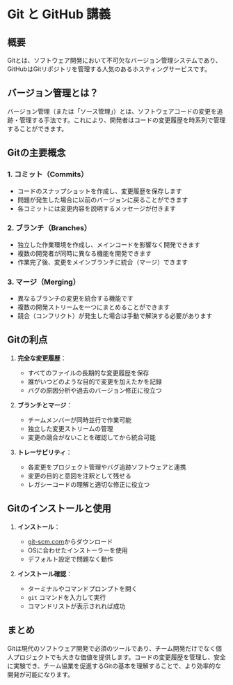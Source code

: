 # Git と GitHub 講義

## 概要
Gitとは、ソフトウェア開発において不可欠なバージョン管理システムであり、GitHubはGitリポジトリを管理する人気のあるホスティングサービスです。

## バージョン管理とは？
バージョン管理（または「ソース管理」）とは、ソフトウェアコードの変更を追跡・管理する手法です。これにより、開発者はコードの変更履歴を時系列で管理することができます。

## Gitの主要概念

### 1. コミット（Commits）
- コードのスナップショットを作成し、変更履歴を保存します
- 問題が発生した場合に以前のバージョンに戻ることができます
- 各コミットには変更内容を説明するメッセージが付きます

### 2. ブランチ（Branches）
- 独立した作業環境を作成し、メインコードを影響なく開発できます
- 複数の開発者が同時に異なる機能を開発できます
- 作業完了後、変更をメインブランチに統合（マージ）できます

### 3. マージ（Merging）
- 異なるブランチの変更を統合する機能です
- 複数の開発ストリームを一つにまとめることができます
- 競合（コンフリクト）が発生した場合は手動で解決する必要があります

## Gitの利点

1. **完全な変更履歴**：
   - すべてのファイルの長期的な変更履歴を保存
   - 誰がいつどのような目的で変更を加えたかを記録
   - バグの原因分析や過去のバージョン修正に役立つ

2. **ブランチとマージ**：
   - チームメンバーが同時並行で作業可能
   - 独立した変更ストリームの管理
   - 変更の競合がないことを確認してから統合可能

3. **トレーサビリティ**：
   - 各変更をプロジェクト管理やバグ追跡ソフトウェアと連携
   - 変更の目的と意図を注釈として残せる
   - レガシーコードの理解と適切な修正に役立つ

## Gitのインストールと使用

1. **インストール**：
   - [git-scm.com](https://git-scm.com)からダウンロード
   - OSに合わせたインストーラーを使用
   - デフォルト設定で問題なく動作

2. **インストール確認**：
   - ターミナルやコマンドプロンプトを開く
   - `git` コマンドを入力して実行
   - コマンドリストが表示されれば成功

## まとめ
Gitは現代のソフトウェア開発で必須のツールであり、チーム開発だけでなく個人プロジェクトでも大きな価値を提供します。コードの変更履歴を管理し、安全に実験でき、チーム協業を促進するGitの基本を理解することで、より効率的な開発が可能になります。
